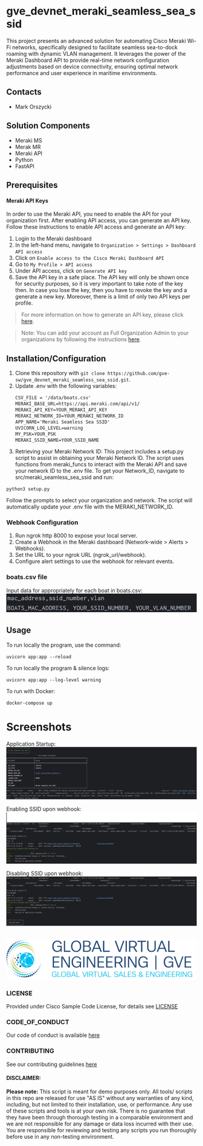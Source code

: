 # gve_devnet_meraki_seamless_sea_ssid
This project presents an advanced solution for automating Cisco Meraki Wi-Fi networks, specifically 
designed to facilitate seamless sea-to-dock roaming with dynamic VLAN management. It leverages the 
power of the Meraki Dashboard API to provide real-time network configuration adjustments based on 
device connectivity, ensuring optimal network performance and user experience in maritime environments.

## Contacts
* Mark Orszycki

## Solution Components
* Meraki MS
* Merak MR
* Meraki API
* Python
* FastAPI


## Prerequisites
#### Meraki API Keys
In order to use the Meraki API, you need to enable the API for your organization first. After enabling API access, 
you can generate an API key. Follow these instructions to enable API access and generate an API key:
1. Login to the Meraki dashboard
2. In the left-hand menu, navigate to `Organization > Settings > Dashboard API access`
3. Click on `Enable access to the Cisco Meraki Dashboard API`
4. Go to `My Profile > API access`
5. Under API access, click on `Generate API key`
6. Save the API key in a safe place. The API key will only be shown once for security purposes, so it is very important to take note of the key then. In case you lose the key, then you have to revoke the key and a generate a new key. Moreover, there is a limit of only two API keys per profile.

> For more information on how to generate an API key, please click [here](https://developer.cisco.com/meraki/api-v1/#!authorization/authorization). 

> Note: You can add your account as Full Organization Admin to your organizations by following the instructions [here](https://documentation.meraki.com/General_Administration/Managing_Dashboard_Access/Managing_Dashboard_Administrators_and_Permissions).


## Installation/Configuration
1. Clone this repository with `git clone https://github.com/gve-sw/gve_devnet_meraki_seamless_sea_ssid.git`.
2. Update .env with the following variables:
    ```script
    CSV_FILE = '/data/boats.csv'
    MERAKI_BASE_URL=https://api.meraki.com/api/v1/
    MERAKI_API_KEY=YOUR_MERAKI_API_KEY
    MERAKI_NETWORK_ID=YOUR_MERAKI_NETWORK_ID
    APP_NAME='Meraki Seamless Sea SSID'
    UVICORN_LOG_LEVEL=warning
    MY_PSK=YOUR_PSK
    MERAKI_SSID_NAME=YOUR_SSID_NAME
    ```
3. Retrieving your Meraki Network ID:
This project includes a setup.py script to assist in obtaining your Meraki Network ID. The script uses 
functions from meraki_funcs to interact with the Meraki API and save your network ID to the .env file.
To get your Network_ID, navigate to src/meraki_seamless_sea_ssid and run:
```script
python3 setup.py
```
Follow the prompts to select your organization and network.
The script will automatically update your .env file with the MERAKI_NETWORK_ID.

### Webhook Configuration
1. Run ngrok http 8000 to expose your local server.
2. Create a Webhook in the Meraki dashboard (Network-wide > Alerts > Webhooks).
3. Set the URL to your ngrok URL (ngrok_url/webhook). 
4. Configure alert settings to use the webhook for relevant events.

### boats.csv file
Input data for appropriately for each boat in boats.csv:
![/IMAGES/boats_csv.png](/IMAGES/boats_csv.png)<br>

## Usage
To run locally the program, use the command:
```script
uvicorn app:app --reload
```

To run locally the program & silence logs:
```script
uvicorn app:app --log-level warning
```

To run with Docker:
```script
docker-compose up
```

# Screenshots
Application Startup:
![/IMAGES/app_startup.png](/IMAGES/app_startup.png)<br>

Enabling SSID upon webhook:
![/IMAGES/enable_ssid.png](/IMAGES/enable_ssid.png)<br>

Disabling SSID upon webhook:
![/IMAGES/disable_ssid.png](/IMAGES/disable_ssid.png)<br><br>

![/IMAGES/0image.png](/IMAGES/0image.png)


### LICENSE

Provided under Cisco Sample Code License, for details see [LICENSE](LICENSE.md)

### CODE_OF_CONDUCT

Our code of conduct is available [here](CODE_OF_CONDUCT.md)

### CONTRIBUTING

See our contributing guidelines [here](CONTRIBUTING.md)

#### DISCLAIMER:
<b>Please note:</b> This script is meant for demo purposes only. All tools/ scripts in this repo are released for use "AS IS" without any warranties of any kind, including, but not limited to their installation, use, or performance. Any use of these scripts and tools is at your own risk. There is no guarantee that they have been through thorough testing in a comparable environment and we are not responsible for any damage or data loss incurred with their use.
You are responsible for reviewing and testing any scripts you run thoroughly before use in any non-testing environment.
